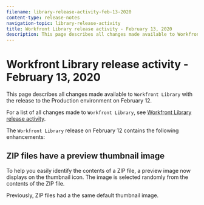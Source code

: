 ```yaml
---
filename: library-release-activity-feb-13-2020
content-type: release-notes
navigation-topic: library-release-activity
title: Workfront Library release activity - February 13, 2020
description: This page describes all changes made available to Workfront Library with the release to the Production environment on February 12.
---
```


# Workfront Library release activity - February 13, 2020

This page describes all changes made available to `Workfront Library` with the release to the Production environment on February 12.

For a list of all changes made to `Workfront Library`, see [Workfront Library release activity](../../../product-announcements/product-releases/library-release-activity/workfront-library-release-activity.md).

The `Workfront Library` release on February 12 contains the following enhancements:

## ZIP files have a preview thumbnail image

To help you easily identify the contents of a ZIP file, a preview image now displays on the thumbnail icon. The image is selected randomly from the contents of the ZIP file.

Previously, ZIP files had a the same default thumbnail image.
